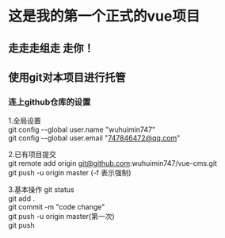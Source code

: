 # 这是我的第一个正式的vue项目
##  走走走组走  走你！
##    使用git对本项目进行托管
### 连上github仓库的设置
1.全局设置<br>
git config --global user.name "wuhuimin747" <br>
git config --global user.email "747846472@qq.com"<br>

2.已有项目提交<br>
git remote add origin git@github.com:wuhuimin747/vue-cms.git<br>
git push -u origin master  (-f 表示强制)

3.基本操作
git status<br>
git add .<br>
git commit -m "code change"<br>
git push -u origin master(第一次)<br>
git push <br>



